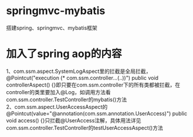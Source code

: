 # springmvc-mybatis
搭建spring、springmvc、mybatis框架
# 加入了spring aop的内容
1、com.ssm.aspect.SystemLogAspect里的拦截是全局拦截，@Pointcut("execution (* com.ssm.controller..*.*(..))")
	public void controllerAspect() {}即只要在com.ssm.controller下的所有类都被拦截，在controller的类里要加入@Log，如调用方法看com.ssm.controller.TestController的mybatis()方法<br/>
2、com.ssm.aspect.UserAccessAspect的@Pointcut(value="@annotation(com.ssm.annotation.UserAccess)")
	public void access() {}只拦截@UserAccess注解，具体用法详见com.ssm.controller.TestController的testUserAccessAspect()方法
